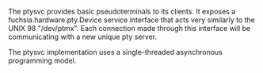 The ptysvc provides basic pseudoterminals to its clients.  It exposes a
fuchsia.hardware.pty.Device service interface that acts very similarly to
the UNIX 98 "/dev/ptmx".  Each connection made through this interface will be
communicating with a new unique pty server.

The ptysvc implementation uses a single-threaded asynchronous programming model.

